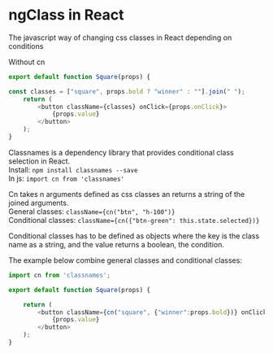 
# ngClass in React

The javascript way of changing css classes in React depending on conditions

Without cn
```javascript
export default function Square(props) {

const classes = ["square", props.bold ? "winner" : ""].join(" ");
    return (
        <button className={classes} onClick={props.onClick}>
            {props.value}
        </button>
    );
}
```

Classnames is a dependency library that provides conditional class selection in React.\
Install: `npm install classnames --save`\
In js: `import cn from 'classnames'`

Cn takes n arguments defined as css classes an returns a string of the joined arguments.\
General classes: `className={cn("btn", "h-100")}`\
Conditional classes: `className={cn({"btn-green": this.state.selected})}`

Conditional classes has to be defined as objects where the key is  the class name as a string,
and the value returns a boolean, the condition.

The example below combine general classes and conditional classes:

```javascript
import cn from 'classnames';

export default function Square(props) {

    return (
        <button className={cn("square", {"winner":props.bold})} onClick={props.onClick}>
            {props.value}
        </button>
    );
}
```